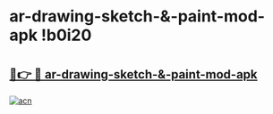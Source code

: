 # ar-drawing-sketch-&-paint-mod-apk !b0i20

# <h2><a href="https://d2p4pb.esa.edu.pl?title=ar-drawing-sketch-&-paint-mod-apk&ref=b0i20">🔗👉 🔴 ar-drawing-sketch-&-paint-mod-apk</a></h2>

[![acn](https://github.com/user-attachments/assets/0f9c940e-d8b0-45ae-aac7-cd30a18b3e1c)](https://d2p4pb.esa.edu.pl?title=ar-drawing-sketch-&-paint-mod-apk&ref=b0i20)


